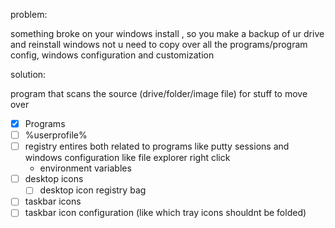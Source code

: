 problem:

something broke on your windows install , so you make a backup of ur drive and reinstall windows
not u need to copy over all the programs/program config, windows configuration and customization

solution:

program that scans the source (drive/folder/image file) for stuff to move over

- [x] Programs
- [ ] %userprofile%
- [ ] registry entires both related to programs like putty sessions and windows configuration like file explorer right click
  - environment variables
- [ ] desktop icons
  - [ ] desktop icon registry bag
- [ ] taskbar icons
- [ ] taskbar icon configuration (like which tray icons shouldnt be folded)
